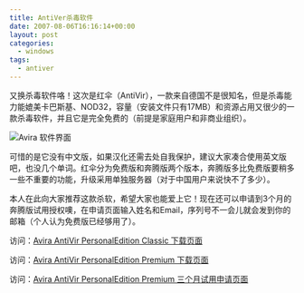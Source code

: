 ```yaml
---
title: AntiVer杀毒软件
date: 2007-08-06T16:16:14+00:00
layout: post
categories:
  - windows
tags:
  - antiver
---
```


又换杀毒软件咯！这次是红伞（AntiVir），一款来自德国不是很知名，但是杀毒能力能媲美卡巴斯基、NOD32，容量（安装文件只有17MB）和资源占用又很少的一款杀毒软件，并且它是完全免费的（前提是家庭用户和非商业组织）。

![Avira 软件界面](https://www.avira.com/images/content/images/VDF-Update/avira-antivirus-update-step6-en.jpg)

<!--more-->

可惜的是它没有中文版，如果汉化还需去处自我保护，建议大家凑合使用英文版吧，也没几个单词。红伞分为免费版和奔腾版两个版本，奔腾版多比免费版要稍多一些不重要的功能，升级采用单独服务器（对于中国用户来说快不了多少）。

本人在此向大家推荐这款杀软，希望大家也能爱上它！现在还可以申请到3个月的奔腾版试用授权噢，在申请页面输入姓名和Email，序列号不一会儿就会发到你的邮箱（个人认为免费版已经够用了）。

访问：[Avira AntiVir PersonalEdition Classic 下载页面](http://www.free-av.com/)

访问：[Avira AntiVir PersonalEdition Premium 下载页面](http://www.avira.com/de/downloads/avira_antivir_personaledition_premium.html)

访问：[Avira AntiVir PersonalEdition Premium 三个月试用申请页面](http://www1.avira.com/en/evaluate/chip.php)